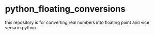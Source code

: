 # python_floating_conversions
this repository is for converting real numbers into floating point and vice versa in python

